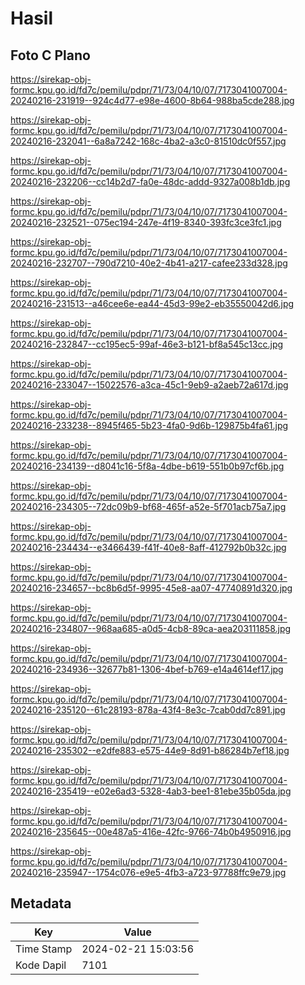 # Hasil

## Foto C Plano

https://sirekap-obj-formc.kpu.go.id/fd7c/pemilu/pdpr/71/73/04/10/07/7173041007004-20240216-231919--924c4d77-e98e-4600-8b64-988ba5cde288.jpg

https://sirekap-obj-formc.kpu.go.id/fd7c/pemilu/pdpr/71/73/04/10/07/7173041007004-20240216-232041--6a8a7242-168c-4ba2-a3c0-81510dc0f557.jpg

https://sirekap-obj-formc.kpu.go.id/fd7c/pemilu/pdpr/71/73/04/10/07/7173041007004-20240216-232206--cc14b2d7-fa0e-48dc-addd-9327a008b1db.jpg

https://sirekap-obj-formc.kpu.go.id/fd7c/pemilu/pdpr/71/73/04/10/07/7173041007004-20240216-232521--075ec194-247e-4f19-8340-393fc3ce3fc1.jpg

https://sirekap-obj-formc.kpu.go.id/fd7c/pemilu/pdpr/71/73/04/10/07/7173041007004-20240216-232707--790d7210-40e2-4b41-a217-cafee233d328.jpg

https://sirekap-obj-formc.kpu.go.id/fd7c/pemilu/pdpr/71/73/04/10/07/7173041007004-20240216-231513--a46cee6e-ea44-45d3-99e2-eb35550042d6.jpg

https://sirekap-obj-formc.kpu.go.id/fd7c/pemilu/pdpr/71/73/04/10/07/7173041007004-20240216-232847--cc195ec5-99af-46e3-b121-bf8a545c13cc.jpg

https://sirekap-obj-formc.kpu.go.id/fd7c/pemilu/pdpr/71/73/04/10/07/7173041007004-20240216-233047--15022576-a3ca-45c1-9eb9-a2aeb72a617d.jpg

https://sirekap-obj-formc.kpu.go.id/fd7c/pemilu/pdpr/71/73/04/10/07/7173041007004-20240216-233238--8945f465-5b23-4fa0-9d6b-129875b4fa61.jpg

https://sirekap-obj-formc.kpu.go.id/fd7c/pemilu/pdpr/71/73/04/10/07/7173041007004-20240216-234139--d8041c16-5f8a-4dbe-b619-551b0b97cf6b.jpg

https://sirekap-obj-formc.kpu.go.id/fd7c/pemilu/pdpr/71/73/04/10/07/7173041007004-20240216-234305--72dc09b9-bf68-465f-a52e-5f701acb75a7.jpg

https://sirekap-obj-formc.kpu.go.id/fd7c/pemilu/pdpr/71/73/04/10/07/7173041007004-20240216-234434--e3466439-f41f-40e8-8aff-412792b0b32c.jpg

https://sirekap-obj-formc.kpu.go.id/fd7c/pemilu/pdpr/71/73/04/10/07/7173041007004-20240216-234657--bc8b6d5f-9995-45e8-aa07-47740891d320.jpg

https://sirekap-obj-formc.kpu.go.id/fd7c/pemilu/pdpr/71/73/04/10/07/7173041007004-20240216-234807--968aa685-a0d5-4cb8-89ca-aea203111858.jpg

https://sirekap-obj-formc.kpu.go.id/fd7c/pemilu/pdpr/71/73/04/10/07/7173041007004-20240216-234936--32677b81-1306-4bef-b769-e14a4614ef17.jpg

https://sirekap-obj-formc.kpu.go.id/fd7c/pemilu/pdpr/71/73/04/10/07/7173041007004-20240216-235120--61c28193-878a-43f4-8e3c-7cab0dd7c891.jpg

https://sirekap-obj-formc.kpu.go.id/fd7c/pemilu/pdpr/71/73/04/10/07/7173041007004-20240216-235302--e2dfe883-e575-44e9-8d91-b86284b7ef18.jpg

https://sirekap-obj-formc.kpu.go.id/fd7c/pemilu/pdpr/71/73/04/10/07/7173041007004-20240216-235419--e02e6ad3-5328-4ab3-bee1-81ebe35b05da.jpg

https://sirekap-obj-formc.kpu.go.id/fd7c/pemilu/pdpr/71/73/04/10/07/7173041007004-20240216-235645--00e487a5-416e-42fc-9766-74b0b4950916.jpg

https://sirekap-obj-formc.kpu.go.id/fd7c/pemilu/pdpr/71/73/04/10/07/7173041007004-20240216-235947--1754c076-e9e5-4fb3-a723-97788ffc9e79.jpg


## Metadata

| Key        | Value               |
| ---------- | ------------------- |
| Time Stamp | 2024-02-21 15:03:56 |
| Kode Dapil | 7101                |



